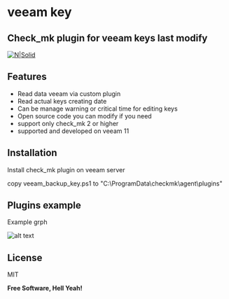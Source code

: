 # veeam key
## Check_mk plugin for veeam keys last modify

[![N|Solid](https://tribe29.com/wp-content/uploads/2019/04/tribe29_logo2.svg)](https://checkmk.com/)




## Features

- Read data veeam via custom plugin
- Read actual keys creating date
- Can be manage warning or critical time for editing keys
- Open source code you can modify if you need
- support only check_mk 2 or higher
- supported and developed on veeam 11






## Installation

Install check_mk plugin on veeam server

copy veeam_backup_key.ps1  to "C:\ProgramData\checkmk\agent\plugins\"


## Plugins example




Example grph

![alt text](https://github.com/matoH12/Veeam_encryptionkey/blob/main/imges/veeam_key_services.png?raw=true)


## License

MIT

**Free Software, Hell Yeah!**

[//]: # (These are reference links used in the body of this note and get stripped out when the markdown processor does its job. There is no need to format nicely because it shouldn't be seen. Thanks SO - http://stackoverflow.com/questions/4823468/store-comments-in-markdown-syntax)

[dill]: <https://github.com/joemccann/dillinger>
[git-repo-url]: <https://github.com/joemccann/dillinger.git>
[john gruber]: <http://daringfireball.net>
[df1]: <http://daringfireball.net/projects/markdown/>
[markdown-it]: <https://github.com/markdown-it/markdown-it>
[Ace Editor]: <http://ace.ajax.org>
[node.js]: <http://nodejs.org>
[Twitter Bootstrap]: <http://twitter.github.com/bootstrap/>
[jQuery]: <http://jquery.com>
[@tjholowaychuk]: <http://twitter.com/tjholowaychuk>
[express]: <http://expressjs.com>
[AngularJS]: <http://angularjs.org>
[Gulp]: <http://gulpjs.com>

[PlDb]: <https://github.com/joemccann/dillinger/tree/master/plugins/dropbox/README.md>
[PlGh]: <https://github.com/joemccann/dillinger/tree/master/plugins/github/README.md>
[PlGd]: <https://github.com/joemccann/dillinger/tree/master/plugins/googledrive/README.md>
[PlOd]: <https://github.com/joemccann/dillinger/tree/master/plugins/onedrive/README.md>
[PlMe]: <https://github.com/joemccann/dillinger/tree/master/plugins/medium/README.md>
[PlGa]: <https://github.com/RahulHP/dillinger/blob/master/plugins/googleanalytics/README.md>
